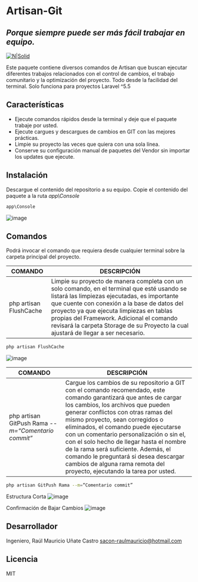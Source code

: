# Artisan-Git
## _Porque siempre puede ser más fácil trabajar en equipo._

[![N|Solid](https://i.ibb.co/ZLzQTpm/Firma-Git-Hub.png)](#)

Este paquete contiene diversos comandos de Artisan que buscan ejecutar diferentes trabajos relacionados con el control de cambios, el trabajo comunitario y la optimización del proyecto. Todo desde la facilidad del terminal.
Solo funciona para proyectos Laravel ^5.5

## Características

-	Ejecute comandos rápidos desde la terminal y deje que el paquete trabaje por usted.
-	Ejecute cargues y descargues de cambios en GIT con las mejores prácticas.
-	Limpie su proyecto las veces que quiera con una sola línea.
-	Conserve su configuración manual de paquetes del Vendor sin importar los updates que ejecute.

## Instalación

Descargue el contenido del repositorio a su equipo.
Copie el contenido del paquete a la ruta _app\Console_

```sh
app\Console
```

![image](https://user-images.githubusercontent.com/91748598/169712357-a675d3f6-094f-4434-bcfa-403ca92fb160.png)

## Comandos

Podrá invocar el comando que requiera desde cualquier terminal sobre la carpeta principal del proyecto.

| COMANDO | DESCRIPCIÓN |
| ----------- | ----------- |
| php artisan FlushCache | Limpie su proyecto de manera completa con un solo comando, en el terminal que esté usando se listará las limpiezas ejecutadas, es importante que cuente con conexión a la base de datos del proyecto ya que ejecuta limpiezas en tablas propias del Framework. Adicional el comando revisará la carpeta Storage de su Proyecto la cual ajustará de llegar a ser necesario. |

```sh
php artisan FlushCache
```

![image](https://user-images.githubusercontent.com/91748598/169712866-3866dd82-9b8f-43ac-b7c4-ad6e8e94d03d.png)

| COMANDO | DESCRIPCIÓN |
| ----------- | ----------- |
| php artisan GitPush Rama _--m=“Comentario commit”_ | Cargue los cambios de su repositorio a GIT con el comando recomendado, este comando garantizará que antes de cargar los cambios, los archivos que pueden generar conflictos con otras ramas del mismo proyecto, sean corregidos o eliminados, el comando puede ejecutarse con un comentario personalización o sin el, con el solo hecho de llegar hasta el nombre de la rama será suficiente. Además, el comando le preguntará si desea descargar cambios de alguna rama remota del proyecto, ejecutando la tarea por usted. |

```sh
php artisan GitPush Rama --m=“Comentario commit”
```

Estructura Corta
![image](https://user-images.githubusercontent.com/91748598/169713010-3df69b26-cf19-4414-bf5c-05d23133b6aa.png)

Confirmación de Bajar Cambios
![image](https://user-images.githubusercontent.com/91748598/169713035-8df77098-82f3-4e2b-84f1-2b66a027bf4d.png)






## Desarrollador

Ingeniero, Raúl Mauricio Uñate Castro
sacon-raulmauricio@hotmail.com

## Licencia
MIT
